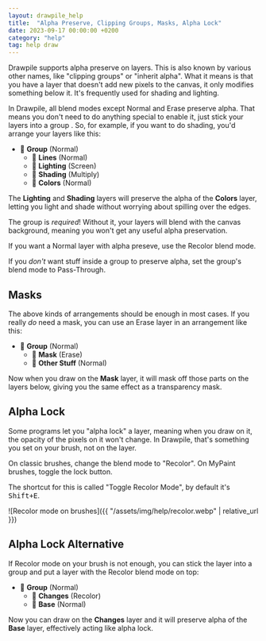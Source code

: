 ```yaml
---
layout: drawpile_help
title:  "Alpha Preserve, Clipping Groups, Masks, Alpha Lock"
date: 2023-09-17 00:00:00 +0200
category: "help"
tag: help draw
---
```


Drawpile supports alpha preserve on layers. This is also known by various other names, like "clipping groups" or "inherit alpha". What it means is that you have a layer that doesn't add new pixels to the canvas, it only modifies something below it. It's frequently used for shading and lighting.

In Drawpile, all blend modes except Normal and Erase preserve alpha. That means you don't need to do anything special to enable it, just stick your layers into a group . So, for example, if you want to do shading, you'd arrange your layers like this:

* 📁 **Group** (Normal)
  * 📄 **Lines** (Normal)
  * 📄 **Lighting** (Screen)
  * 📄 **Shading** (Multiply)
  * 📄 **Colors** (Normal)

The **Lighting** and **Shading** layers will preserve the alpha of the **Colors** layer, letting you light and shade without worrying about spilling over the edges.

The group is *required*! Without it, your layers will blend with the canvas background, meaning you won't get any useful alpha preservation.

If you want a Normal layer with alpha preseve, use the Recolor blend mode.

If you *don't* want stuff inside a group to preserve alpha, set the group's blend mode to Pass-Through.

## Masks

The above kinds of arrangements should be enough in most cases. If you really *do* need a mask, you can use an Erase layer in an arrangement like this:

* 📁 **Group** (Normal)
  * 📄 **Mask** (Erase)
  * 📄 **Other Stuff** (Normal)

Now when you draw on the **Mask** layer, it will mask off those parts on the layers below, giving you the same effect as a transparency mask.

## Alpha Lock

Some programs let you "alpha lock" a layer, meaning when you draw on it, the opacity of the pixels on it won't change. In Drawpile, that's something you set on your brush, not on the layer.

On classic brushes, change the blend mode to "Recolor". On MyPaint brushes, toggle the lock button.

The shortcut for this is called "Toggle Recolor Mode", by default it's <kbd>Shift+E</kbd>.

![Recolor mode on brushes]({{ "/assets/img/help/recolor.webp" | relative_url }})

## Alpha Lock Alternative

If Recolor mode on your brush is not enough, you can stick the layer into a group and put a layer with the Recolor blend mode on top:

* 📁 **Group** (Normal)
  * 📄 **Changes** (Recolor)
  * 📄 **Base** (Normal)

Now you can draw on the **Changes** layer and it will preserve alpha of the **Base** layer, effectively acting like alpha lock.

